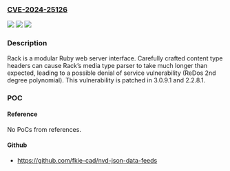 ### [CVE-2024-25126](https://cve.mitre.org/cgi-bin/cvename.cgi?name=CVE-2024-25126)
![](https://img.shields.io/static/v1?label=Product&message=rack&color=blue)
![](https://img.shields.io/static/v1?label=Version&message=%3D%20%3E%3D%203.0.0%2C%20%3C%203.0.9.1%20&color=brighgreen)
![](https://img.shields.io/static/v1?label=Vulnerability&message=CWE-1333%3A%20Inefficient%20Regular%20Expression%20Complexity&color=brighgreen)

### Description

Rack is a modular Ruby web server interface. Carefully crafted content type headers can cause Rack’s media type parser to take much longer than expected, leading to a possible denial of service vulnerability (ReDos 2nd degree polynomial). This vulnerability is patched in 3.0.9.1 and 2.2.8.1.

### POC

#### Reference
No PoCs from references.

#### Github
- https://github.com/fkie-cad/nvd-json-data-feeds

